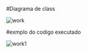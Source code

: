 
#Diagrama de class

![work](https://github.com/MauricioMiranda20/empresa_hora/assets/64110966/2f53b6c6-6be3-4024-a4ff-71bdcfe8352f)

#exmplo do codigo executado

![work1](https://github.com/MauricioMiranda20/empresa_hora/assets/64110966/90a4fda9-4ea6-43b7-9c22-313854eea028)
